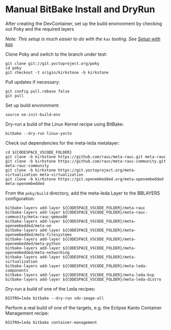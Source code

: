 # Manual BitBake Install and DryRun

After creating the DevContainer, set up the build environment by checking out Poky and the required layers

*Note: This setup is much easier to do with the `kas` tooling. See [Setup with kas](setup-kas.md)*

Clone Poky and switch to the branch under test:

    git clone git://git.yoctoproject.org/poky
    cd poky
    git checkout -t origin/kirkstone -b kirkstone

Pull updates if necessary:

    git config pull.rebase false
    git pull

Set up build environment:

    source oe-init-build-env

Dry-run a build of the Linux Kernel recipe using BitBake:

    bitbake --dry-run linux-yocto

Check out dependencies for the meta-leda metalayer:

    cd ${CODESPACE_VSCODE_FOLDER}
    git clone -b kirkstone https://github.com/rauc/meta-rauc.git meta-rauc
    git clone -b kirkstone https://github.com/rauc/meta-rauc-community.git meta-rauc-community
    git clone -b kirkstone https://git.yoctoproject.org/meta-virtualization meta-virtualization
    git clone -b kirkstone https://git.openembedded.org/meta-openembedded meta-openembedded

From the `poky/build` directory, add the meta-leda Layer to the BBLAYERS configuration:

    bitbake-layers add-layer ${CODESPACE_VSCODE_FOLDER}/meta-rauc
    bitbake-layers add-layer ${CODESPACE_VSCODE_FOLDER}/meta-rauc-community/meta-rauc-qemux86
    bitbake-layers add-layer ${CODESPACE_VSCODE_FOLDER}/meta-openembedded/meta-oe
    bitbake-layers add-layer ${CODESPACE_VSCODE_FOLDER}/meta-openembedded/meta-filesystems
    bitbake-layers add-layer ${CODESPACE_VSCODE_FOLDER}/meta-openembedded/meta-python
    bitbake-layers add-layer ${CODESPACE_VSCODE_FOLDER}/meta-openembedded/meta-networking
    bitbake-layers add-layer ${CODESPACE_VSCODE_FOLDER}/meta-virtualization
    bitbake-layers add-layer ${CODESPACE_VSCODE_FOLDER}/meta-leda-components
    bitbake-layers add-layer ${CODESPACE_VSCODE_FOLDER}/meta-leda-bsp
    bitbake-layers add-layer ${CODESPACE_VSCODE_FOLDER}/meta-leda-distro

Dry-run a build of one of the Leda recipes:

    DISTRO=leda bitbake --dry-run sdv-image-all

Perform a real build of one of the targets, e.g. the Eclipse Kanto Container Management recipe:

    DISTRO=leda bitbake container-management
